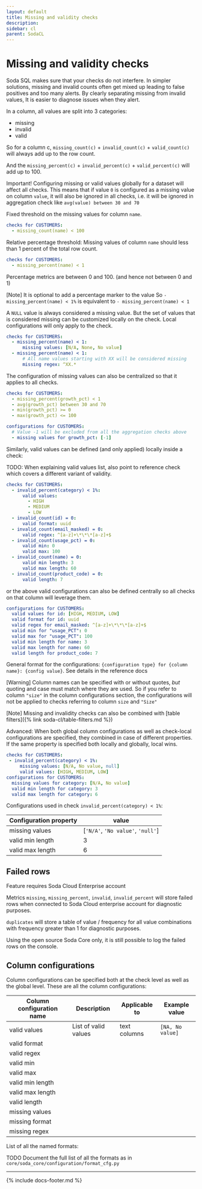 ```yaml
---
layout: default
title: Missing and validity checks
description:
sidebar: cl 
parent: SodaCL
---
```


# Missing and validity checks

Soda SQL makes sure that your checks do not interfere. In simpler solutions, missing and invalid counts often get mixed up leading to false positives and too many alerts. By clearly separating missing from invalid values, It is easier to diagnose issues when they alert.

In a column, all values are split into 3 categories:
* missing
* invalid
* valid

So for a column c, `missing_count(c)` + `invalid_count(c)` + `valid_count(c)` will always add up to the row count. 

And the `missing_percent(c)` + `invalid_percent(c)` + `valid_percent(c)` will add up to 100. 

Important! Configuring missing or valid values globally for a dataset will affect all checks. This means that if value `0` is configured as a missing value on column `value`, it will also be ignored in all checks, i.e. it will be ignored in aggregation check like `avg(value) between 30 and 70`

Fixed threshold on the missing values for column `name`.
```yaml
checks for CUSTOMERS:
  - missing_count(name) < 100
```

Relative percentage threshold: Missing values of column `name` should less than 1 percent of the total row count.
```yaml
checks for CUSTOMERS:
  - missing_percent(name) < 1
```

Percentage metrics are between 0 and 100. (and hence not between 0 and 1)

[Note] It is optional to add a percentage marker to the value So `- missing_percent(name) < 1%` is equivalent to `- missing_percent(name) < 1`

A `NULL` value is always considered a missing value. But the set of values that is considered missing can be customized locally on the check. Local configurations will only apply to the check.
```yaml
checks for CUSTOMERS:
  - missing_percent(name) < 1:
      missing values: [N/A, None, No value]
  - missing_percent(name) < 1:
      # All name values starting with XX will be considered missing
      missing regex: ^XX.*
```

The configuration of missing values can also be centralized so that it applies to all checks.
```yaml
checks for CUSTOMERS:
  - missing_percent(growth_pct) < 1
  - avg(growth_pct) between 30 and 70
  - min(growth_pct) >= 0
  - max(growth_pct) <= 100

configurations for CUSTOMERS:
  # Value -1 will be excluded from all the aggregation checks above
  - missing values for growth_pct: [-1]
```

Similarly, valid values can be defined (and only applied) locally inside a check:

TODO: When explaining valid values list, also point to reference check which covers a different variant of validity.
```yaml
checks for CUSTOMERS:
  - invalid_percent(category) < 1%:
      valid values:
        - HIGH
        - MEDIUM
        - LOW
  - invalid_count(id) = 0:
      valid format: uuid
  - invalid_count(email_masked) = 0:
      valid regex: ^[a-z]+\*\*\*[a-z]+$
  - invalid_count(usage_pct) = 0:
      valid min: 0
      valid max: 100
  - invalid_count(name) = 0:
      valid min length: 3
      valid max length: 60
  - invalid_count(product_code) = 0:
      valid length: 7
```

or the above valid configurations can also be defined centrally so all checks on that column will leverage them.

```yaml
configurations for CUSTOMERS:
  valid values for id: [HIGH, MEDIUM, LOW]
  valid format for id: uuid
  valid regex for email_masked: ^[a-z]+\*\*\*[a-z]+$
  valid min for "usage_PCT": 0
  valid max for "usage_PCT": 100
  valid min length for name: 3
  valid max length for name: 60
  valid length for product_code: 7
```

General format for the configurations: `{configuration type} for {column name}: {config value}`. See details in the reference docs

[Warning] Column names can be specified with or without quotes, *but* quoting and case must match where they are used. So if you refer to column `"size"` in the column configurations section, the configurations will not be applied to checks referring to column `size` and `"Size"`

[Note] Missing and invalidity checks can also be combined with [table filters]({% link soda-cl/table-filters.md %})

Advanced: When both global column configurations as well as check-local configurations are specified, they combined in case of different properties. If the same property is specified both locally and globally, local wins.

```yaml
checks for CUSTOMERS:
 - invalid_percent(category) < 1%:
     missing values: [N/A, No value, null]
     valid values: [HIGH, MEDIUM, LOW]
configurations for CUSTOMERS:
  missing values for category: [N/A, No value]
  valid min length for category: 3
  valid max length for category: 6
```

Configurations used in check `invalid_percent(category) < 1%`:

| Configuration property | value |
| ---------------------- | ----- |
| missing values | [`'N/A'`, `'No value'`, `'null'`] |
| valid min length | 3 |
| valid max length | 6 |

## Failed rows

Feature requires Soda Cloud Enterprise account

Metrics `missing`, `missing_percent`, `invalid`, `invalid_percent` will store failed rows when connected to Soda Cloud enterprise account for diagnostic purposes.

`duplicates` will store a table of value / frequency for all value combinations with frequency greater than 1 for diagnostic purposes.

Using the open source Soda Core only, it is still possible to log the failed rows on the console.

## Column configurations

Column configurations can be specified both at the check level as well as the global level. These are all the column configurations:

| Column configuration name | Description | Applicable to | Example value |
| ------------------------- | ----------- | ------------- | ------------- |
| valid values  | List of valid values | text columns | `[NA, No value]` |
| valid format  |   |   |   | 		
| valid regex	  |   |   |   | 			
| valid min  |   |   |   | 				
| valid max  |   |   |   | 			
| valid min length  |   |   |   | 				
| valid max length  |   |   |   | 				
| valid length  |   |   |   | 				
| missing values  |   |   |   | 				
| missing format  |   |   |   | 				
| missing regex  |   |   |   | 				

List of all the named formats:

TODO Document the full list of all the formats as in `core/soda_core/configuration/format_cfg.py`

---
{% include docs-footer.md %}
